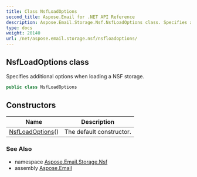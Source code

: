 ```yaml
---
title: Class NsfLoadOptions
second_title: Aspose.Email for .NET API Reference
description: Aspose.Email.Storage.Nsf.NsfLoadOptions class. Specifies additional options when loading a NSF storage
type: docs
weight: 20140
url: /net/aspose.email.storage.nsf/nsfloadoptions/
---
```

## NsfLoadOptions class

Specifies additional options when loading a NSF storage.

```csharp
public class NsfLoadOptions
```

## Constructors

| Name | Description |
| --- | --- |
| [NsfLoadOptions](nsfloadoptions/)() | The default constructor. |

### See Also

* namespace [Aspose.Email.Storage.Nsf](../../aspose.email.storage.nsf/)
* assembly [Aspose.Email](../../)


